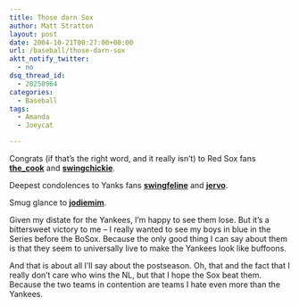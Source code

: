 ```yaml
---
title: Those darn Sox
author: Matt Stratton
layout: post
date: 2004-10-21T00:27:00+00:00
url: /baseball/those-darn-sox
aktt_notify_twitter:
  - no
dsq_thread_id:
  - 28250964
categories:
  - Baseball
tags:
  - Amanda
  - Joeycat

---
```

Congrats (if that&#8217;s the right word, and it really isn&#8217;t) to Red Sox fans <span class="ljuser" style="white-space: nowrap;"><a href="https://the-cook.livejournal.com/"><strong>the_cook</strong></a></span> and <span class="ljuser" style="white-space: nowrap;"><a href="https://swingchickie.livejournal.com/"><strong>swingchickie</strong></a></span>.

Deepest condolences to Yanks fans <span class="ljuser" style="white-space: nowrap;"><a href="https://swingfeline.livejournal.com/"><strong>swingfeline</strong></a></span> and <span class="ljuser" style="white-space: nowrap;"><a href="https://jervo.livejournal.com/"><strong>jervo</strong></a></span>.

Smug glance to <span class="ljuser" style="white-space: nowrap;"><a href="https://jodiemim.livejournal.com/"><strong>jodiemim</strong></a></span>.

Given my distate for the Yankees, I&#8217;m happy to see them lose. But it&#8217;s a bittersweet victory to me &#8211; I really wanted to see my boys in blue in the Series before the BoSox. Because the only good thing I can say about them is that they seem to universally live to make the Yankees look like buffoons.

And that is about all I&#8217;ll say about the postseason. Oh, that and the fact that I really don&#8217;t care who wins the NL, but that I hope the Sox beat them. Because the two teams in contention are teams I hate even more than the Yankees.